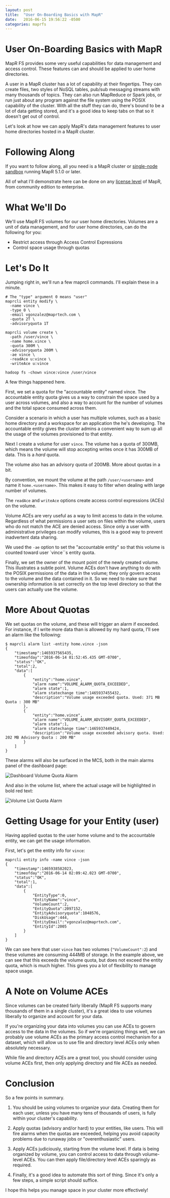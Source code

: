 ```yaml
---
layout: post
title:  "User On-Boarding Basics with MapR"
date:   2016-06-15 19:56:22 -0500
categories: maprfs
---
```


# User On-Boarding Basics with MapR

MapR FS provides some very useful capabilities for data management and access control. These
features can and should be applied to user home directories.

A user in a MapR cluster has a lot of capability at their fingertips. They can create files,
two styles of NoSQL tables, pub/sub messaging streams with many thousands of topics.
They can also run MapReduce or Spark jobs, or run just about any program against the
file system using the POSIX capability of the cluster. With all the stuff they can
do, there's bound to be a lot of data getting stored, and it's a good idea to keep
tabs on that so it doesn't get out of control.

Let's look at how we can apply MapR's data management features to user home directories hosted in a MapR cluster.

# Following Along

If you want to follow along, all you need is a MapR cluster or [single-node
sandbox](https://www.mapr.com/products/mapr-sandbox-hadoop) running MapR 5.1.0 or later.

All of what I'll demonstrate here can be done on any [license level](https://www.mapr.com/products/mapr-distribution-editions) of MapR,
from community edition to enterprise.

# What We'll Do

We'll use MapR FS volumes for our user home directories. Volumes are a unit of
data management, and for user home directories, can do the following for you:

* Restrict access through Access Control Expressions
* Control space usage through quotas

# Let's Do It

Jumping right in, we'll run a few maprcli commands. I'll explain these in a minute.

```
# The "type" argument 0 means "user"
maprcli entity modify \
  -name vince \
  -type 0 \
  -email vgonzalez@maprtech.com \
  -quota 2T \
  -advisoryquota 1T

maprcli volume create \
  -path /user/vince \
  -name home.vince \
  -quota 300M \
  -advisoryquota 200M \
  -ae vince \
  -readAce u:vince \
  -writeAce u:vince

hadoop fs -chown vince:vince /user/vince
```

A few things happened here.

First, we set a quota for the "accountable entity" named vince. The accountable entity
quota gives us a way to constrain the space used by a user across volumes, and
also a way to account for the number of volumes and the total space consumed
across them.

Consider a scenario in which a user has multiple volumes, such as a basic home
directory and a workspace for an application the he's developing. The accountable
entity gives the cluster admins a convenient way to sum up all the usage of the
volumes provisioned to that entity.

Next I create a volume for user `vince`. The volume has a quota of 300MB, which means
the volume will stop accepting writes once it has 300MB of data. This is a _hard_ quota.

The volume also has an advisory quota of 200MB. More about quotas in a bit.

By convention, we mount the volume at the path `/user/<username>` and name it
`home.<username>`. This makes it easy to filter when dealing with large number of
volumes.

The `readAce` and `writeAce` options create access control expressions (ACEs) on the volume.

Volume ACEs are very useful as a way to limit access to data in the volume. Regardless
 of what permissions a user sets on files within the volume, users who do not match the ACE
 are denied access. Since only a user with administrative privileges can modify volumes,
 this is a good way to prevent inadvertent data sharing.

 We used the `-ae` option to set the "accountable entity" so that this volume is counted toward
 user `vince``s entity quota.

Finally, we set the owner of the mount point of the newly created volume. This
illustrates a subtle point. Volume ACEs don't have anything to do with the POSIX
permissions of the data in the volume; they only govern access to the volume and the
data contained in it. So we need to make sure that ownership information is set
correctly on the top level directory so that the users can actually use the volume.

# More About Quotas

We set quotas on the volume, and these will trigger an alarm if exceeded.
For instance, if I write more data than is allowed by my hard quota,
I'll see an alarm like the following:

```
$ maprcli alarm list -entity home.vince -json
{
	"timestamp":1465937565435,
	"timeofday":"2016-06-14 01:52:45.435 GMT-0700",
	"status":"OK",
	"total":2,
	"data":[
		{
			"entity":"home.vince",
			"alarm name":"VOLUME_ALARM_QUOTA_EXCEEDED",
			"alarm state":1,
			"alarm statechange time":1465937455432,
			"description":"Volume usage exceeded quota. Used: 371 MB Quota : 300 MB"
		},
		{
			"entity":"home.vince",
			"alarm name":"VOLUME_ALARM_ADVISORY_QUOTA_EXCEEDED",
			"alarm state":1,
			"alarm statechange time":1465937449424,
			"description":"Volume usage exceeded advisory quota. Used: 202 MB Advisory Quota : 200 MB"
		}
	]
}
```

These alarms will also be surfaced in the MCS, both in the main alarms panel of the
dashboard page:

![Dashboard Volume Quota Alarm](/images/quota-alarm-dashboard.png)

And also in the volume list, where the actual usage will be highlighted in bold red text:

![Volume List Quota Alarm](/images/quota-alarm-volume-list.png)

# Getting Usage for your Entity (user)

Having applied quotas to the user home volume and to the accountable entity, we
can get the usage information.

First, let's get the entity info for `vince`:

```
maprcli entity info -name vince -json
{
	"timestamp":1465938582023,
	"timeofday":"2016-06-14 02:09:42.023 GMT-0700",
	"status":"OK",
	"total":1,
	"data":[
		{
			"EntityType":0,
			"EntityName":"vince",
			"VolumeCount":2,
			"EntityQuota":2097152,
			"EntityAdvisoryquota":1048576,
			"DiskUsage":444,
			"EntityEmail":"vgonzalez@maprtech.com",
			"EntityId":2005
		}
	]
}
```

We can see here that user `vince` has two volumes (`"VolumeCount":2`) and these
volumes are consuming 444MB of storage. In the example above, we can see that
this exceeds the volume quota, but does not exceed the entity quota, which is
much higher. This gives you a lot of flexibility to manage space usage.

# A Note on Volume ACEs

Since volumes can be created fairly liberally (MapR FS supports many thousands
of them in a single cluster), it's a great idea to use volumes liberally to
organize and account for your data.

If you're organizing your data into volumes you can use ACEs to govern access to
the data in the volumes. So if we're organizing things well, we can probably
use volume ACEs as the primary access control mechanism for a dataset, which will
allow us to use file and directory level ACEs only when absolutely necessary.

While file and directory ACEs are a great tool, you should consider using volume
ACEs first, then only applying directory and file ACEs as needed.

# Conclusion

So a few points in summary.

1. You should be using volumes to organize your data. Creating them for each user,
unless you have many tens of thousands of users, is fully within your cluster's capability.

2. Apply quotas (advisory and/or hard) to your entities, like users. This will fire alarms
when the quotas are exceeded, helping you avoid capacity problems due to runaway jobs or
"overenthusiastic" users.

3. Apply ACEs judiciously, starting from the volume level. If data is being organized
by volume, you can control access to data through volume-level ACEs. You can then
apply file/directory level ACEs sparingly as required.

4. Finally, it's a good idea to automate this sort of thing. Since it's only a
few steps, a simple script should suffice.

I hope this helps you manage space in your cluster more effectively!
